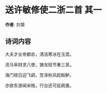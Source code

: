 # 送许敏修使二浙二首  其一

**作者**: 刘挚

## 诗词内容

大夫才业帝都俞，清洁寒冰在玉壶。

流马阜财求八使，铸龙班节重三吴。

海门晓日迎飞鹢，笠泽秋风趁鲙鲈。

亦欲东游闻米贱，行台还可庇疏愚。

